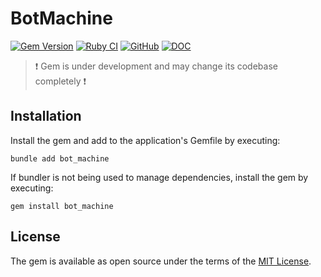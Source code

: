 # BotMachine

[![Gem Version](https://badge.fury.io/rb/bot_machine.svg)](https://badge.fury.io/rb/bot_machine) [![Ruby CI](https://github.com/bf-rb/bot_machine/actions/workflows/ci.yml/badge.svg)](https://github.com/bf-rb/bot_machine/actions) [![GitHub](https://img.shields.io/github/license/bf-rb/bot_machine?label=License)](https://github.com/bf-rb/bot_machine/blob/main/LICENSE.txt) [![DOC](https://img.shields.io/badge/DOC-rubydoc.org-blue)](https://rubydoc.org/gems/bot_machine/0.0.0)

> :exclamation: Gem is under development and may change its codebase completely :exclamation:

## Installation

Install the gem and add to the application's Gemfile by executing:

```shell
bundle add bot_machine
```

If bundler is not being used to manage dependencies, install the gem by executing:

```shell
gem install bot_machine
```

## License

The gem is available as open source under the terms of the [MIT License](https://opensource.org/licenses/MIT).
